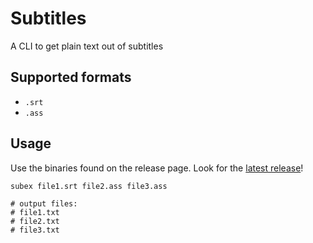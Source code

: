 # Subtitles

A CLI to get plain text out of subtitles

## Supported formats

* `.srt`
* `.ass`

## Usage

Use the binaries found on the release page. Look for the [latest release](https://github.com/chuckha/subtitles/releases/latest)!

```
subex file1.srt file2.ass file3.ass

# output files:
# file1.txt
# file2.txt
# file3.txt
```


